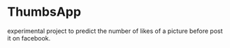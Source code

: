 # ThumbsApp

experimental project to predict the number of likes of a picture before post it on facebook.

